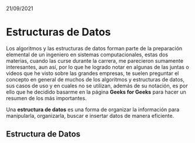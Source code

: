 21/09/2021
# Estructuras de Datos
Los algoritmos y las estructuras de datos forman parte de la preparación elemental de un ingeniero en sistemas computacionales, estas dos materias, cuando las curse durante la carrera, me parecieron sumamente interesantes, aun así, por lo que he logrado notar en algunas de las juntas o videos que he visto sobre las grandes empresas, te suelen preguntar el concepto en general de muchos de los algoritmos y estructuras de datos, sus casos de uso y en cuales no se utilizan, además de su notación, es por ello que he decidido basarme en la página **Geeks for Geeks** para hacer un resumen de los más importantes. 

Una **estructura de datos** es una forma de organizar la información para manipularla, organizarla, buscar e insertar datos de manera eficiente.
## Estructura de Datos
